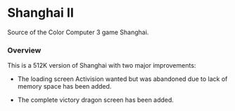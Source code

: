 Shanghai II
==========

Source of the Color Computer 3 game Shanghai.

### Overview

This is a 512K version of Shanghai with two major improvements:

* The loading screen Activision wanted but was abandoned due to lack of memory space has been added.

* The complete victory dragon screen has been added.
